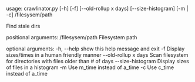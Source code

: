 usage: crawlinator.py [-h] [-f] [--old-rollup x days] [--size-histogram]
                      [-m | -c]
                      /filesysem/path

Find stale dirs

positional arguments:
  /filesysem/path      Filesystem path

optional arguments:
  -h, --help           show this help message and exit
  -f                   Display sizes/times in a human friendly manner
  --old-rollup x days  Scan filesystem for directories with files older than #
                       of days
  --size-histogram     Display sizes of files in a histogram
  -m                   Use m_time instead of a_time
  -c                   Use c_time instead of a_time
